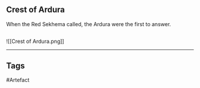 ## Crest of Ardura
When the Red Sekhema called,
the Ardura were the first to answer.
## 
![[Crest of Ardura.png]]

---
## Tags
#Artefact
